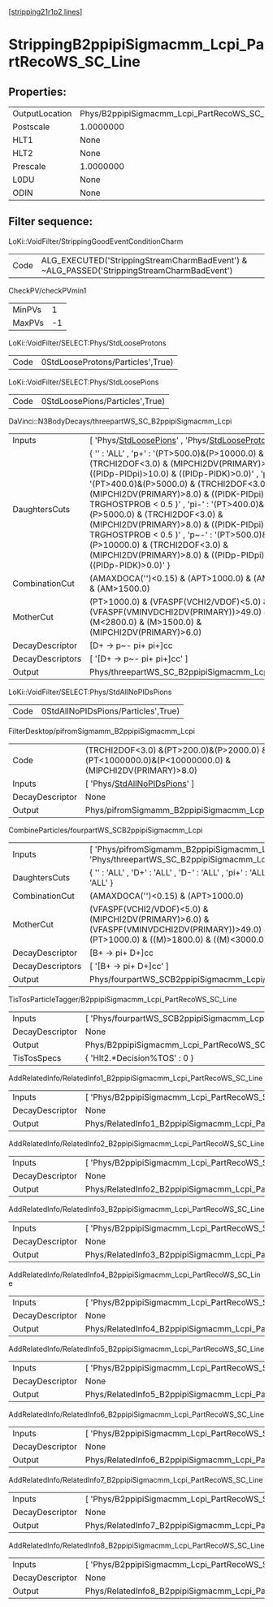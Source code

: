 [[stripping21r1p2 lines]](./stripping21r1p2-index)

# StrippingB2ppipiSigmacmm_Lcpi_PartRecoWS_SC_Line

## Properties:

|                |                                                        |
|----------------|--------------------------------------------------------|
| OutputLocation | Phys/B2ppipiSigmacmm_Lcpi_PartRecoWS_SC_Line/Particles |
| Postscale      | 1.0000000                                              |
| HLT1           | None                                                   |
| HLT2           | None                                                   |
| Prescale       | 1.0000000                                              |
| L0DU           | None                                                   |
| ODIN           | None                                                   |

## Filter sequence:

LoKi::VoidFilter/StrippingGoodEventConditionCharm

|      |                                                                                            |
|------|--------------------------------------------------------------------------------------------|
| Code | ALG_EXECUTED('StrippingStreamCharmBadEvent') & ~ALG_PASSED('StrippingStreamCharmBadEvent') |

CheckPV/checkPVmin1

|        |     |
|--------|-----|
| MinPVs | 1   |
| MaxPVs | -1  |

LoKi::VoidFilter/SELECT:Phys/StdLooseProtons

|      |                                   |
|------|-----------------------------------|
| Code | 0StdLooseProtons/Particles',True) |

LoKi::VoidFilter/SELECT:Phys/StdLoosePions

|      |                                 |
|------|---------------------------------|
| Code | 0StdLoosePions/Particles',True) |

DaVinci::N3BodyDecays/threepartWS_SC_B2ppipiSigmacmm_Lcpi

|                  |                                                                                                                                                                                                                                                                                                                                                                                                                                                                                                                                                   |
|------------------|---------------------------------------------------------------------------------------------------------------------------------------------------------------------------------------------------------------------------------------------------------------------------------------------------------------------------------------------------------------------------------------------------------------------------------------------------------------------------------------------------------------------------------------------------|
| Inputs           | [ 'Phys/[StdLoosePions](./stripping21r1p2-commonparticles-stdloosepions)' , 'Phys/[StdLooseProtons](./stripping21r1p2-commonparticles-stdlooseprotons)' ]                                                                                                                                                                                                                                                                                                                                                                                       |
| DaughtersCuts    | { '' : 'ALL' , 'p+' : '(PT\>500.0)&(P\>10000.0) & (TRCHI2DOF\<3.0) & (MIPCHI2DV(PRIMARY)\>8.0) & ((PIDp-PIDpi)\>10.0) & ((PIDp-PIDK)\>0.0)' , 'pi+' : '(PT\>400.0)&(P\>5000.0) & (TRCHI2DOF\<3.0) & (MIPCHI2DV(PRIMARY)\>8.0) & ((PIDK-PIDpi)\<0.0) & ( TRGHOSTPROB \< 0.5 )' , 'pi-' : '(PT\>400.0)&(P\>5000.0) & (TRCHI2DOF\<3.0) & (MIPCHI2DV(PRIMARY)\>8.0) & ((PIDK-PIDpi)\<0.0) & ( TRGHOSTPROB \< 0.5 )' , 'p~-' : '(PT\>500.0)&(P\>10000.0) & (TRCHI2DOF\<3.0) & (MIPCHI2DV(PRIMARY)\>8.0) & ((PIDp-PIDpi)\>10.0) & ((PIDp-PIDK)\>0.0)' } |
| CombinationCut   | (AMAXDOCA('')\<0.15) & (APT\>1000.0) & (AM\<2800.0) & (AM\>1500.0)                                                                                                                                                                                                                                                                                                                                                                                                                                                                                |
| MotherCut        | (PT\>1000.0) & (VFASPF(VCHI2/VDOF)\<5.0) & (VFASPF(VMINVDCHI2DV(PRIMARY))\>49.0) & (M\<2800.0) & (M\>1500.0) & (MIPCHI2DV(PRIMARY)\>6.0)                                                                                                                                                                                                                                                                                                                                                                                                          |
| DecayDescriptor  | [D+ -\> p~- pi+ pi+]cc                                                                                                                                                                                                                                                                                                                                                                                                                                                                                                                          |
| DecayDescriptors | [ '[D+ -\> p~- pi+ pi+]cc' ]                                                                                                                                                                                                                                                                                                                                                                                                                                                                                                                  |
| Output           | Phys/threepartWS_SC_B2ppipiSigmacmm_Lcpi/Particles                                                                                                                                                                                                                                                                                                                                                                                                                                                                                                |

LoKi::VoidFilter/SELECT:Phys/StdAllNoPIDsPions

|      |                                     |
|------|-------------------------------------|
| Code | 0StdAllNoPIDsPions/Particles',True) |

FilterDesktop/pifromSigmamm_B2ppipiSigmacmm_Lcpi

|                 |                                                                                                        |
|-----------------|--------------------------------------------------------------------------------------------------------|
| Code            | (TRCHI2DOF\<3.0) &(PT\>200.0)&(P\>2000.0) &(PT\<1000000.0)&(P\<10000000.0) & (MIPCHI2DV(PRIMARY)\>8.0) |
| Inputs          | [ 'Phys/[StdAllNoPIDsPions](./stripping21r1p2-commonparticles-stdallnopidspions)' ]                  |
| DecayDescriptor | None                                                                                                   |
| Output          | Phys/pifromSigmamm_B2ppipiSigmacmm_Lcpi/Particles                                                      |

CombineParticles/fourpartWS_SCB2ppipiSigmacmm_Lcpi

|                  |                                                                                                                                              |
|------------------|----------------------------------------------------------------------------------------------------------------------------------------------|
| Inputs           | [ 'Phys/pifromSigmamm_B2ppipiSigmacmm_Lcpi' , 'Phys/threepartWS_SC_B2ppipiSigmacmm_Lcpi' ]                                                 |
| DaughtersCuts    | { '' : 'ALL' , 'D+' : 'ALL' , 'D-' : 'ALL' , 'pi+' : 'ALL' , 'pi-' : 'ALL' }                                                                 |
| CombinationCut   | (AMAXDOCA('')\<0.15) & (APT\>1000.0)                                                                                                         |
| MotherCut        | (VFASPF(VCHI2/VDOF)\<5.0) & (MIPCHI2DV(PRIMARY)\>6.0) & (VFASPF(VMINVDCHI2DV(PRIMARY))\>49.0) & (PT\>1000.0) & ((M)\>1800.0) & ((M)\<3000.0) |
| DecayDescriptor  | [B+ -\> pi+ D+]cc                                                                                                                          |
| DecayDescriptors | [ '[B+ -\> pi+ D+]cc' ]                                                                                                                  |
| Output           | Phys/fourpartWS_SCB2ppipiSigmacmm_Lcpi/Particles                                                                                             |

TisTosParticleTagger/B2ppipiSigmacmm_Lcpi_PartRecoWS_SC_Line

|                 |                                                        |
|-----------------|--------------------------------------------------------|
| Inputs          | [ 'Phys/fourpartWS_SCB2ppipiSigmacmm_Lcpi' ]         |
| DecayDescriptor | None                                                   |
| Output          | Phys/B2ppipiSigmacmm_Lcpi_PartRecoWS_SC_Line/Particles |
| TisTosSpecs     | { 'Hlt2.\*Decision%TOS' : 0 }                          |

AddRelatedInfo/RelatedInfo1_B2ppipiSigmacmm_Lcpi_PartRecoWS_SC_Line

|                 |                                                                     |
|-----------------|---------------------------------------------------------------------|
| Inputs          | [ 'Phys/B2ppipiSigmacmm_Lcpi_PartRecoWS_SC_Line' ]                |
| DecayDescriptor | None                                                                |
| Output          | Phys/RelatedInfo1_B2ppipiSigmacmm_Lcpi_PartRecoWS_SC_Line/Particles |

AddRelatedInfo/RelatedInfo2_B2ppipiSigmacmm_Lcpi_PartRecoWS_SC_Line

|                 |                                                                     |
|-----------------|---------------------------------------------------------------------|
| Inputs          | [ 'Phys/B2ppipiSigmacmm_Lcpi_PartRecoWS_SC_Line' ]                |
| DecayDescriptor | None                                                                |
| Output          | Phys/RelatedInfo2_B2ppipiSigmacmm_Lcpi_PartRecoWS_SC_Line/Particles |

AddRelatedInfo/RelatedInfo3_B2ppipiSigmacmm_Lcpi_PartRecoWS_SC_Line

|                 |                                                                     |
|-----------------|---------------------------------------------------------------------|
| Inputs          | [ 'Phys/B2ppipiSigmacmm_Lcpi_PartRecoWS_SC_Line' ]                |
| DecayDescriptor | None                                                                |
| Output          | Phys/RelatedInfo3_B2ppipiSigmacmm_Lcpi_PartRecoWS_SC_Line/Particles |

AddRelatedInfo/RelatedInfo4_B2ppipiSigmacmm_Lcpi_PartRecoWS_SC_Line

|                 |                                                                     |
|-----------------|---------------------------------------------------------------------|
| Inputs          | [ 'Phys/B2ppipiSigmacmm_Lcpi_PartRecoWS_SC_Line' ]                |
| DecayDescriptor | None                                                                |
| Output          | Phys/RelatedInfo4_B2ppipiSigmacmm_Lcpi_PartRecoWS_SC_Line/Particles |

AddRelatedInfo/RelatedInfo5_B2ppipiSigmacmm_Lcpi_PartRecoWS_SC_Line

|                 |                                                                     |
|-----------------|---------------------------------------------------------------------|
| Inputs          | [ 'Phys/B2ppipiSigmacmm_Lcpi_PartRecoWS_SC_Line' ]                |
| DecayDescriptor | None                                                                |
| Output          | Phys/RelatedInfo5_B2ppipiSigmacmm_Lcpi_PartRecoWS_SC_Line/Particles |

AddRelatedInfo/RelatedInfo6_B2ppipiSigmacmm_Lcpi_PartRecoWS_SC_Line

|                 |                                                                     |
|-----------------|---------------------------------------------------------------------|
| Inputs          | [ 'Phys/B2ppipiSigmacmm_Lcpi_PartRecoWS_SC_Line' ]                |
| DecayDescriptor | None                                                                |
| Output          | Phys/RelatedInfo6_B2ppipiSigmacmm_Lcpi_PartRecoWS_SC_Line/Particles |

AddRelatedInfo/RelatedInfo7_B2ppipiSigmacmm_Lcpi_PartRecoWS_SC_Line

|                 |                                                                     |
|-----------------|---------------------------------------------------------------------|
| Inputs          | [ 'Phys/B2ppipiSigmacmm_Lcpi_PartRecoWS_SC_Line' ]                |
| DecayDescriptor | None                                                                |
| Output          | Phys/RelatedInfo7_B2ppipiSigmacmm_Lcpi_PartRecoWS_SC_Line/Particles |

AddRelatedInfo/RelatedInfo8_B2ppipiSigmacmm_Lcpi_PartRecoWS_SC_Line

|                 |                                                                     |
|-----------------|---------------------------------------------------------------------|
| Inputs          | [ 'Phys/B2ppipiSigmacmm_Lcpi_PartRecoWS_SC_Line' ]                |
| DecayDescriptor | None                                                                |
| Output          | Phys/RelatedInfo8_B2ppipiSigmacmm_Lcpi_PartRecoWS_SC_Line/Particles |
